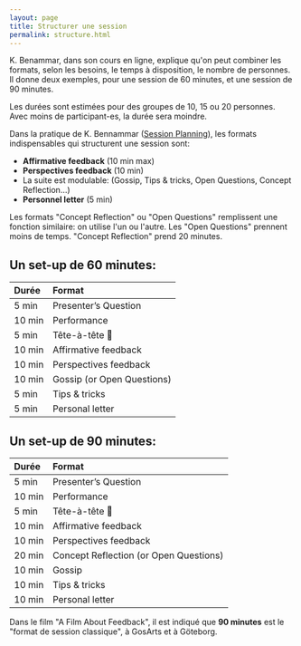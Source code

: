 ```yaml
---
layout: page
title: Structurer une session
permalink: structure.html
---
```


K. Benammar, dans son cours en ligne, explique qu'on peut combiner les formats, selon les besoins, le temps à disposition, le nombre de personnes. Il donne deux exemples, pour une session de 60 minutes, et une session de 90 minutes.

Les durées sont estimées pour des groupes de 10, 15 ou 20 personnes. Avec moins de participant-es, la durée sera moindre.

Dans la pratique de K. Bennammar ([Session Planning](https://philosophy.usefedora.com/courses/84363/lectures/1223610)), les formats indispensables qui structurent une session sont: 

- **Affirmative feedback** (10 min max)
- **Perspectives feedback** (10 min)
- La suite est modulable: (Gossip, Tips & tricks, Open Questions, Concept Reflection...)
- **Personnel letter** (5 min)

Les formats "Concept Reflection" ou "Open Questions" remplissent une fonction similaire: on utilise l'un ou l'autre. Les "Open Questions" prennent moins de temps. "Concept Reflection" prend 20 minutes.

## Un set-up de 60 minutes:

| Durée  | Format               |
|:------ |:-------------------- |
|  5 min | Presenter’s Question   |
| 10 min | Performance                |
|  5 min | Tête-à-tête 👫   |
| 10 min | Affirmative feedback       |
| 10 min | Perspectives feedback      |
| 10 min | Gossip (or Open Questions) |
|  5 min | Tips & tricks              |
|  5 min | Personal letter            |

## Un set-up de 90 minutes:

| Durée  | Format               |
|:------ |:-------------------- |
|  5 min | Presenter’s Question   |
| 10 min | Performance                |
|  5 min | Tête-à-tête 👫   |
| 10 min | Affirmative feedback       |
| 10 min | Perspectives feedback      |
| 20 min | Concept Reflection (or Open Questions) |
| 10 min | Gossip                     |
| 10 min | Tips & tricks              |
| 10 min | Personal letter            |

Dans le film "A Film About Feedback", il est indiqué que **90 minutes** est le "format de session classique", à GosArts et à Göteborg.